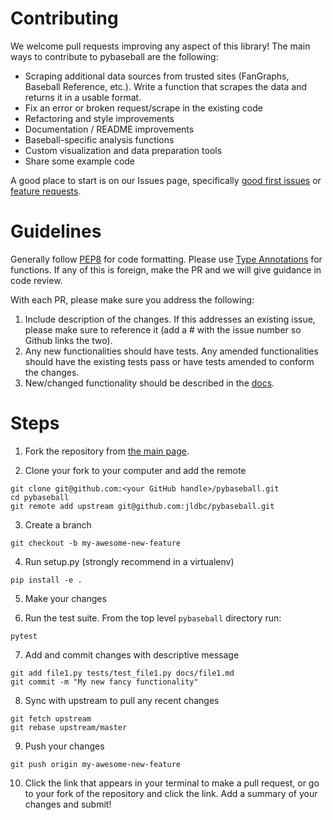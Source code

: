 # Contributing

We welcome pull requests improving any aspect of this library! The main ways to contribute to pybaseball are the following:

* Scraping additional data sources from trusted sites (FanGraphs, Baseball Reference, etc.). Write a function that scrapes the data and returns it in a usable format.
* Fix an error or broken request/scrape in the existing code
* Refactoring and style improvements
* Documentation / README improvements
* Baseball-specific analysis functions
* Custom visualization and data preparation tools
* Share some example code

A good place to start is on our Issues page, specifically [good first issues](https://github.com/jldbc/pybaseball/issues?q=is%3Aissue+is%3Aopen+label%3A%22good+first+issue%22) or [feature requests](https://github.com/jldbc/pybaseball/issues?q=is%3Aissue+is%3Aopen+label%3A%22feature+request%22).

# Guidelines

Generally follow [PEP8](https://peps.python.org/pep-0008/) for code formatting. Please use [Type Annotations](https://docs.python.org/3/library/typing.html) for functions. If any of this is foreign, make the PR and we will give guidance in code review. 

With each PR, please make sure you address the following:

1. Include description of the changes. If this addresses an existing issue, please make sure to reference it (add a # with the issue number so Github links the two).
2. Any new functionalities should have tests. Any amended functionalities should have the existing tests pass or have tests amended to conform the changes.
3. New/changed functionality should be described in the [docs](https://github.com/jldbc/pybaseball/tree/master/docs).


# Steps

1. Fork the repository from [the main page](https://github.com/jldbc/pybaseball).

2. Clone your fork to your computer and add the remote 

```
git clone git@github.com:<your GitHub handle>/pybaseball.git
cd pybaseball
git remote add upstream git@github.com:jldbc/pybaseball.git
```

3. Create a branch

```
git checkout -b my-awesome-new-feature
```

4. Run setup.py (strongly recommend in a virtualenv)

```
pip install -e .
```

5. Make your changes

6. Run the test suite. From the top level `pybaseball` directory run:

```
pytest
```


7. Add and commit changes with descriptive message

```
git add file1.py tests/test_file1.py docs/file1.md
git commit -m "My new fancy functionality"
```

8. Sync with upstream to pull any recent changes

```
git fetch upstream
git rebase upstream/master
```

9. Push your changes

```
git push origin my-awesome-new-feature
```

10. Click the link that appears in your terminal to make a pull request, or go to your fork of the repository and click the link. Add a summary of your changes and submit!